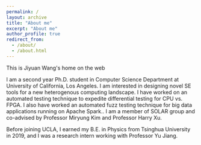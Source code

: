 ```yaml
---
permalink: /
layout: archive
title: "About me"
excerpt: "About me"
author_profile: true
redirect_from: 
  - /about/
  - /about.html
---
```


This is Jiyuan Wang's home on the web

I am a second year Ph.D. student in Computer Science Department at University of California, Los Angeles. I am interested in designing novel SE tools for a new heterogenous computing landscape. I have worked on an automated testing technique to expedite differential testing for CPU vs. FPGA. I also have worked an automated fuzz testing technique for big data applications running on Apache Spark.. I am a member of SOLAR group and co-advised by Professor Miryung Kim and Professor Harry Xu.

Before joining UCLA, I earned my B.E. in Physics from Tsinghua University in 2019, and I was a research intern working with Professor Yu Jiang.

 
